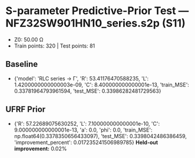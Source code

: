 # S-parameter Predictive-Prior Test — NFZ32SW901HN10_series.s2p (S11)
- Z0: 50.00 Ω
- Train points: 320  |  Test points: 81

## Baseline
- {'model': 'RLC series -> Γ', 'R': 53.41176470588235, 'L': 1.4200000000000003e-09, 'C': 8.400000000000001e-13, 'train_MSE': 0.33781964793961594, 'test_MSE': 0.33986282481729563}

## UFRF Prior
- {'R': 57.22689075630252, 'L': 7.100000000000001e-10, 'C': 9.000000000000001e-13, 'a': 0.0, 'phi': 0.0, 'train_MSE': np.float64(0.3378350656433097), 'test_MSE': 0.3398042486386459, 'improvement_percent': 0.017235241506989785}
**Held-out improvement:** 0.02%